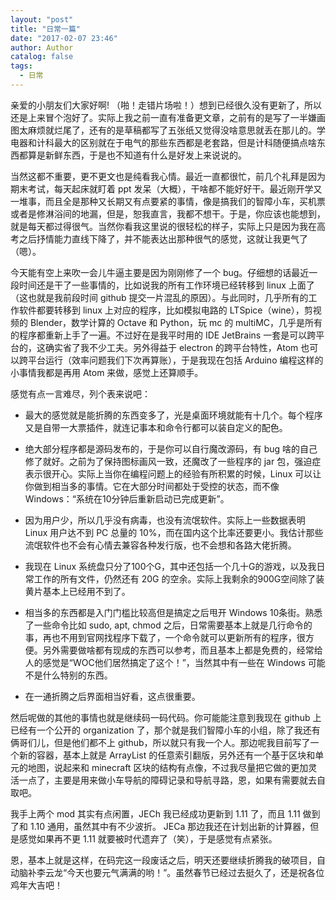 ```yaml
---
layout: "post"
title: "日常一篇"
date: "2017-02-07 23:46"
author: Author
catalog: false
tags:
  - 日常
---
```


亲爱的小朋友们大家好啊! （啪！走错片场啦！）想到已经很久没有更新了，所以还是上来冒个泡好了。实际上我之前一直有准备更文章，之前有的是写了一半嫌画图太麻烦就烂尾了，还有的是草稿都写了五张纸又觉得没啥意思就丢在那儿的。学电器和计科最大的区别就在于电气的那些东西都是老套路，但是计科随便搞点啥东西都算是新鲜东西，于是也不知道有什么是好发上来说说的。

当然这都不重要，更不更文也是纯看我心情。最近一直都很忙，前几个礼拜是因为期末考试，每天起床就盯着 ppt 发呆（大概），干啥都不能好好干。最近刚开学又一堆事，而且全是那种又长期又有点要紧的事情，像是搞我们的智障小车，买机票或者是修淋浴间的地漏，但是，恕我直言，我都不想干。于是，你应该也能想到，就是每天都过得很气。当然你看我这里说的很轻松的样子，实际上只是因为我在高考之后抒情能力直线下降了，并不能表达出那种很气的感觉，这就让我更气了（嗯）。

今天能有空上来吹一会儿牛逼主要是因为刚刚修了一个 bug。仔细想的话最近一段时间还是干了一些事情的，比如说我的所有工作环境已经转移到 linux 上面了（这也就是我前段时间 github 提交一片混乱的原因）。与此同时，几乎所有的工作软件都要转移到 linux 上对应的程序，比如模拟电路的 LTSpice（wine），剪视频的 Blender，数学计算的 Octave 和 Python，玩 mc 的 multiMC，几乎是所有的程序都重新上手了一遍。不过好在是我平时用的 IDE JetBrains 一套是可以跨平台的，这确实省了我不少工夫。另外得益于 electron 的跨平台特性，Atom 也可以跨平台运行（效率问题我们下次再算账），于是我现在包括 Arduino 编程这样的小事情我都是再用 Atom 来做，感觉上还算顺手。

感觉有点一言难尽，列个表来说吧：

- 最大的感觉就是能折腾的东西变多了，光是桌面环境就能有十几个。每个程序又是自带一大票插件，就连记事本和命令行都可以装自定义的配色。

- 绝大部分程序都是源码发布的，于是你可以自行魔改源码，有 bug 啥的自己修了就好。之前为了保持图标画风一致，还魔改了一些程序的 jar 包，强迫症表示很开心。实际上当你在编程问题上的经验有所积累的时候，Linux 可以让你做到相当多的事情。它在大部分时间都处于受控的状态，而不像 Windows：“系统在10分钟后重新启动已完成更新”。

- 因为用户少，所以几乎没有病毒，也没有流氓软件。实际上一些数据表明 Linux 用户达不到 PC 总量的 10%，而在国内这个比率还要更小。我估计那些流氓软件也不会有心情去兼容各种发行版，也不会想和各路大佬折腾。

- 我现在 Linux 系统盘只分了100个G，其中还包括一个几十G的游戏，以及我日常工作的所有文件，仍然还有 20G 的空余。实际上我剩余的900G空间除了装黄片基本上已经用不到了。

- 相当多的东西都是入门门槛比较高但是搞定之后甩开 Windows 10条街。熟悉了一些命令比如 sudo, apt, chmod 之后，日常需要基本上就是几行命令的事，再也不用到官网找程序下载了，一个命令就可以更新所有的程序，很方便。另外需要做啥都有现成的东西可以参考，而且基本上都是免费的，经常给人的感觉是“WOC他们居然搞定了这个！”，当然其中有一些在 Windows 可能不是什么特别的东西。

- 在一通折腾之后界面相当好看，这点很重要。

然后呢做的其他的事情也就是继续码一码代码。你可能能注意到我现在 github 上已经有一个公开的 organization 了，那个就是我们智障小车的小组，除了我还有俩哥们儿，但是他们都不上 github，所以就只有我一个人。那边呢我目前写了一个新的容器，基本上就是 ArrayList 的任意索引翻版，另外还有一个基于区块和单元的地图，说起来和 minecraft 区块的结构有点像，不过我尽量把它做的更加灵活一点了，主要是用来做小车导航的障碍记录和导航寻路，恩，如果有需要就去自取吧。

我手上两个 mod 其实有点闲置，JECh 我已经成功更新到 1.11 了，而且 1.11 做到了和 1.10 通用，虽然其中有不少波折。 JECa 那边我还在计划出新的计算器，但是感觉如果再不更 1.11 就要被时代遗弃了（笑），于是感觉有点紧张。

恩，基本上就是这样，在码完这一段废话之后，明天还要继续折腾我的破项目，自动脑补李云龙“今天也要元气满满的哟！”。虽然春节已经过去挺久了，还是祝各位鸡年大吉吧！
